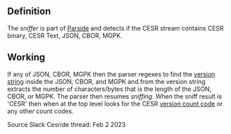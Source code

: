 ## Definition
The _sniffer_ is part of [Parside](parside.md) and detects if the CESR stream contains CESR binary, CESR Text, JSON, CBOR, MGPK. 

## Working
If any of JSON, CBOR, MGPK then the parser regexes to find the [version string](version-string.md) inside the JSON, CBOR, and MGPK and from the version string extracts the number of characters/bytes that is the length of the JSON, CBOR, or MGPK. The parser then resumes _sniffing_. When the sniff result is 'CESR' then when at the top level looks for the CESR [version count code](version-code) or any other count codes.

Source Slack Cesride thread: Feb 2 2023
